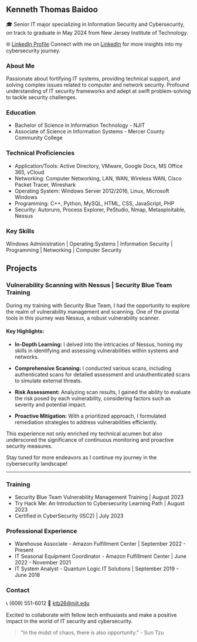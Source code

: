 ## Kenneth Thomas Baidoo

🎓 Senior IT major specializing in Information Security and Cybersecurity, on track to graduate in May 2024 from New Jersey Institute of Technology.

🌐 [LinkedIn Profile](https://www.linkedin.com/in/kenneth-thomas-baidoo-467574220/)
Connect with me on [LinkedIn](https://www.linkedin.com/in/kenneth-thomas-baidoo-467574220/) for more insights into my cybersecurity journey.
### About Me

Passionate about fortifying IT systems, providing technical support, and solving complex issues related to computer and network security. Profound understanding of IT security frameworks and adept at swift problem-solving to tackle security challenges.

### Education

- Bachelor of Science in Information Technology - NJIT
- Associate of Science in Information Systems - Mercer County Community College

### Technical Proficiencies

- Application/Tools: Active Directory, VMware, Google Docs, MS Office 365, vCloud
- Networking: Computer Networking, LAN, WAN, Wireless WAN, Cisco Packet Tracer, Wireshark
- Operating System: Windows Server 2012/2016, Linux, Microsoft Windows
- Programming: C++, Python, MySQL, HTML, CSS, JavaScript, PHP
- Security: Autoruns, Process Explorer, PeStudio, Nmap, Metasploitable, Nessus

### Key Skills

Windows Administration | Operating Systems | Information Security | Programming | Networking | Computer Security

## Projects

### Vulnerability Scanning with Nessus | Security Blue Team Training

During my training with Security Blue Team, I had the opportunity to explore the realm of vulnerability management and scanning. One of the pivotal tools in this journey was Nessus, a robust vulnerability scanner.

#### Key Highlights: 

- **In-Depth Learning:** I delved into the intricacies of Nessus, honing my skills in identifying and assessing vulnerabilities within systems and networks.

- **Comprehensive Scanning:** I conducted various scans, including authenticated scans for detailed assessment and unauthenticated scans to simulate external threats.

- **Risk Assessment:** Analyzing scan results, I gained the ability to evaluate the risk posed by each vulnerability, considering factors such as severity and potential impact.

- **Proactive Mitigation:** With a prioritized approach, I formulated remediation strategies to address vulnerabilities efficiently.

This experience not only enriched my technical acumen but also underscored the significance of continuous monitoring and proactive security measures.

Stay tuned for more endeavors as I continue my journey in the cybersecurity landscape!

---



### Training

- Security Blue Team Vulnerability Management Training | August 2023
- Try Hack Me: An Introduction to Cybersecurity Learning Path | August 2023
- Certified in CyberSecurity (ISC2) | July 2023

### Professional Experience

- Warehouse Associate - Amazon Fulfillment Center | September 2022 - Present
- IT Seasonal Equipment Coordinator - Amazon Fulfillment Center | June 2022 - November 2021
- IT System Analyst - Quantum Logic IT Solutions | September 2019 - June 2018

### Contact

📞 (609) 551-6012
📧 ktb26@njit.edu

Excited to collaborate with fellow tech enthusiasts and make a positive impact in the world of IT security and cybersecurity.

> "In the midst of chaos, there is also opportunity." - Sun Tzu
